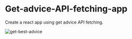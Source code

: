 # Get-advice-API-fetching-app
Create a react app using get advice API fetching.

![get-best-advice](https://github.com/adibmansuri511/Get-advice-api-fetching-app/assets/135020831/e6e4b85d-cf38-47a8-a2ff-e56d9d4eca21)
